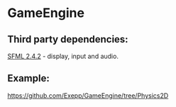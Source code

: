 # GameEngine

Third party dependencies:
------------------------

[SFML 2.4.2](https://github.com/SFML/SFML) - display, input and audio.

Example:
------------------------
https://github.com/Exepp/GameEngine/tree/Physics2D
